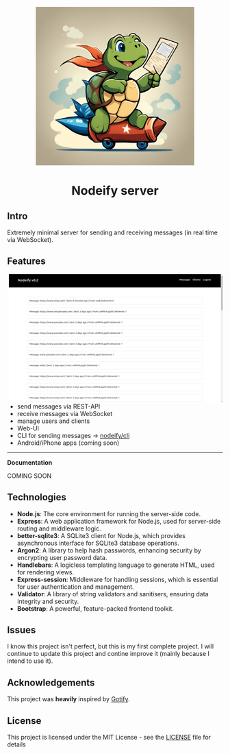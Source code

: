 <p align="center">
    <a href="https://github.com/gotify/logo">
        <img height="370px" src="./mascot.jpg" />
    </a>
</p>

<h1 align="center">Nodeify server</h1>

## Intro

Extremely minimal server for sending and receiving messages (in real time via WebSocket).

## Features

<img alt="Nodeify UI screenshot" src="./ui.png" align="right" width="500px" height="300px"/>

- send messages via REST-API
- receive messages via WebSocket
- manage users and clients
- Web-UI
- CLI for sending messages -> [nodeify/cli](https://github.com/tyrone-ward/nodeifycli)
- Android/iPhone apps (coming soon)

---

**Documentation**

COMING SOON

<!-- [Install](https://nodeify.com/docs/install) ᛫
[Configuration](https://nodeify.com/docs/config) ᛫
[REST-API](https://nodeify.com/api-docs) ᛫
[Setup Dev Environment](https://nodeify.com/docs/dev-setup) -->

## Technologies

- **Node.js**: The core environment for running the server-side code.
- **Express**: A web application framework for Node.js, used for server-side routing and middleware logic.
- **better-sqlite3**: A SQLite3 client for Node.js, which provides asynchronous interface for SQLite3 database operations.
- **Argon2**: A library to help hash passwords, enhancing security by encrypting user password data.
- **Handlebars**: A logicless templating language to generate HTML, used for rendering views.
- **Express-session**: Middleware for handling sessions, which is essential for user authentication and management.
- **Validator**: A library of string validators and sanitisers, ensuring data integrity and security.
- **Bootstrap**: A powerful, feature-packed frontend toolkit.

## Issues

I know this project isn't perfect, but this is my first complete project. I will continue to update this project and contine improve it (mainly because I intend to use it).

## Acknowledgements

This project was **heavily** inspired by [Gotify](https://github.com/gotify/server).

## License

This project is licensed under the MIT License - see the [LICENSE](LICENSE) file for details
